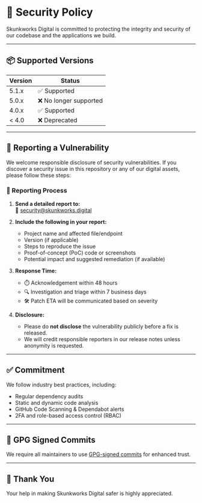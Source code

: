 # 🔐 Security Policy

Skunkworks Digital is committed to protecting the integrity and security of our codebase and the applications we build.

---

## 📦 Supported Versions

| Version  | Status              |
|----------|---------------------|
| 5.1.x    | ✅ Supported         |
| 5.0.x    | ❌ No longer supported |
| 4.0.x    | ✅ Supported         |
| < 4.0    | ❌ Deprecated        |

---

## 🚨 Reporting a Vulnerability

We welcome responsible disclosure of security vulnerabilities. If you discover a security issue in this repository or any of our digital assets, please follow these steps:

### 🔁 Reporting Process

1. **Send a detailed report to:**  
   📧 [security@skunkworks.digital](mailto:security@skunkworks.digital)

2. **Include the following in your report:**
   - Project name and affected file/endpoint
   - Version (if applicable)
   - Steps to reproduce the issue
   - Proof-of-concept (PoC) code or screenshots
   - Potential impact and suggested remediation (if available)

3. **Response Time:**
   - ⏱️ Acknowledgement within 48 hours
   - 🔍 Investigation and triage within 7 business days
   - 🛠️ Patch ETA will be communicated based on severity

4. **Disclosure:**
   - Please do **not disclose** the vulnerability publicly before a fix is released.
   - We will credit responsible reporters in our release notes unless anonymity is requested.

---

## ✅ Commitment

We follow industry best practices, including:
- Regular dependency audits
- Static and dynamic code analysis
- GitHub Code Scanning & Dependabot alerts
- 2FA and role-based access control (RBAC)

---

## 🔐 GPG Signed Commits

We require all maintainers to use [GPG-signed commits](https://docs.github.com/en/authentication/managing-commit-signature-verification/about-commit-signature-verification) for enhanced trust.

---

## 🙏 Thank You

Your help in making Skunkworks Digital safer is highly appreciated.

